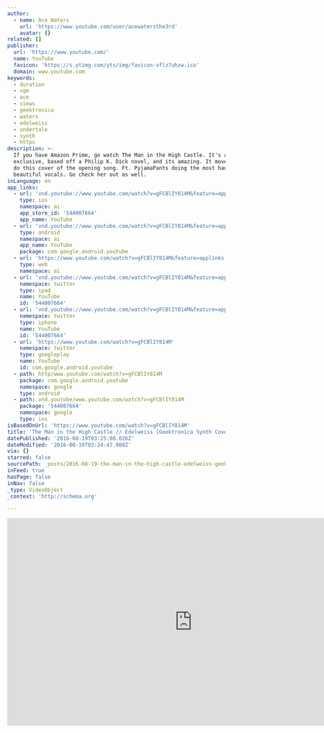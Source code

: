```yaml
---
author:
  - name: Ace Waters
    url: 'https://www.youtube.com/user/acewatersthe3rd'
    avatar: {}
related: []
publisher:
  url: 'https://www.youtube.com/'
  name: YouTube
  favicon: 'https://s.ytimg.com/yts/img/favicon-vflz7uhzw.ico'
  domain: www.youtube.com
keywords:
  - duration
  - vgm
  - ace
  - views
  - geektronica
  - waters
  - edelweiss
  - undertale
  - synth
  - https
description: >-
  If you have Amazon Prime, go watch The Man in the High Castle. It's an Amazon
  exclusive, based off a Philip K. Dick novel, and its amazing. It moved me to
  do this cover of the opening song. Ft. PyjamaPants doing the most haunting and
  beautiful vocals. Go check her out as well.
inLanguage: en
app_links:
  - url: 'vnd.youtube://www.youtube.com/watch?v=gFCBlIY814M&feature=applinks'
    type: ios
    namespace: ai
    app_store_id: '544007664'
    app_name: YouTube
  - url: 'vnd.youtube://www.youtube.com/watch?v=gFCBlIY814M&feature=applinks'
    type: android
    namespace: ai
    app_name: YouTube
    package: com.google.android.youtube
  - url: 'https://www.youtube.com/watch?v=gFCBlIY814M&feature=applinks'
    type: web
    namespace: ai
  - url: 'vnd.youtube://www.youtube.com/watch?v=gFCBlIY814M&feature=applinks'
    namespace: twitter
    type: ipad
    name: YouTube
    id: '544007664'
  - url: 'vnd.youtube://www.youtube.com/watch?v=gFCBlIY814M&feature=applinks'
    namespace: twitter
    type: iphone
    name: YouTube
    id: '544007664'
  - url: 'https://www.youtube.com/watch?v=gFCBlIY814M'
    namespace: twitter
    type: googleplay
    name: YouTube
    id: com.google.android.youtube
  - path: http/www.youtube.com/watch?v=gFCBlIY814M
    package: com.google.android.youtube
    namespace: google
    type: android
  - path: vnd.youtube/www.youtube.com/watch?v=gFCBlIY814M
    package: '544007664'
    namespace: google
    type: ios
isBasedOnUrl: 'https://www.youtube.com/watch?v=gFCBlIY814M'
title: 'The Man in the High Castle // Edelweiss [Geektronica Synth Cover]'
datePublished: '2016-08-19T03:25:08.026Z'
dateModified: '2016-08-19T03:24:47.908Z'
via: {}
starred: false
sourcePath: _posts/2016-08-19-the-man-in-the-high-castle-edelweiss-geektronica-synth-c.md
inFeed: true
hasPage: false
inNav: false
_type: VideoObject
_context: 'http://schema.org'

---
```

<iframe src="https://cdn.embedly.com/widgets/media.html?src=https%3A%2F%2Fwww.youtube.com%2Fembed%2FgFCBlIY814M%3Ffeature%3Doembed&amp;url=http%3A%2F%2Fwww.youtube.com%2Fwatch%3Fv%3DgFCBlIY814M&amp;image=https%3A%2F%2Fi.ytimg.com%2Fvi%2FgFCBlIY814M%2Fhqdefault.jpg&amp;key=b7d04c9b404c499eba89ee7072e1c4f7&amp;type=text%2Fhtml&amp;schema=youtube" width="854" height="480" scrolling="no" frameborder="0" allowfullscreen="" style=""></iframe>